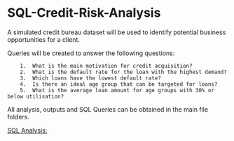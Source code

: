 # SQL-Credit-Risk-Analysis

A simulated credit bureau dataset will be used to identify potential business opportunities for a client.

Queries will be created to answer the following questions:

        1.	What is the main motivation for credit acquisition?
        2.	What is the default rate for the loan with the highest demand?
        3.	Which loans have the lowest default rate?
        4.	Is there an ideal age group that can be targeted for loans?
        5.	What is the average loan amount for age groups with 30% or below utilisation?

All analysis, outputs and SQL Queries can be obtained in the main file folders.

[SQL Analysis:](https://www.youtube.com/)
